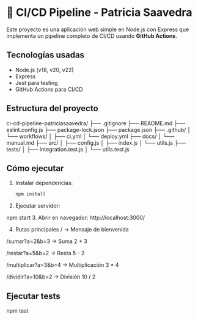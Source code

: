 # 🚀 CI/CD Pipeline - Patricia Saavedra

Este proyecto es una aplicación web simple en Node.js con Express que implementa un pipeline completo de CI/CD usando **GitHub Actions**.

## Tecnologías usadas

- Node.js (v18, v20, v22)
- Express
- Jest para testing
- GitHub Actions para CI/CD

## Estructura del proyecto

ci-cd-pipeline-patriciasaavedra/
├── .gitignore
├── README.md
├── eslint.config.js
├── package-lock.json
├── package.json
├── .github/
│   └── workflows/
│       ├── ci.yml
│       └── deploy.yml
├── docs/
│   └── manual.md
├── src/
│   ├── config.js
│   ├── index.js
│   └── utils.js
├── tests/
│   ├── integration.test.js
│   └── utils.test.js


## Cómo ejecutar

1. Instalar dependencias:
   ```bash
   npm install
2. Ejecutar servidor:

npm start
3. Abrir en navegador:
http://localhost:3000/

4. Rutas principales
/ → Mensaje de bienvenida

/sumar?a=2&b=3 → Suma 2 + 3

/restar?a=5&b=2 → Resta 5 - 2

/multiplicar?a=3&b=4 → Multiplicación 3 * 4

/dividir?a=10&b=2 → División 10 / 2

## Ejecutar tests

npm test
